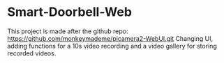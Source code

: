 # Smart-Doorbell-Web
This project is made after the github repo: https://github.com/monkeymademe/picamera2-WebUI.git
Changing UI, adding functions for a 10s video recording and a video gallery for storing recorded videos.
